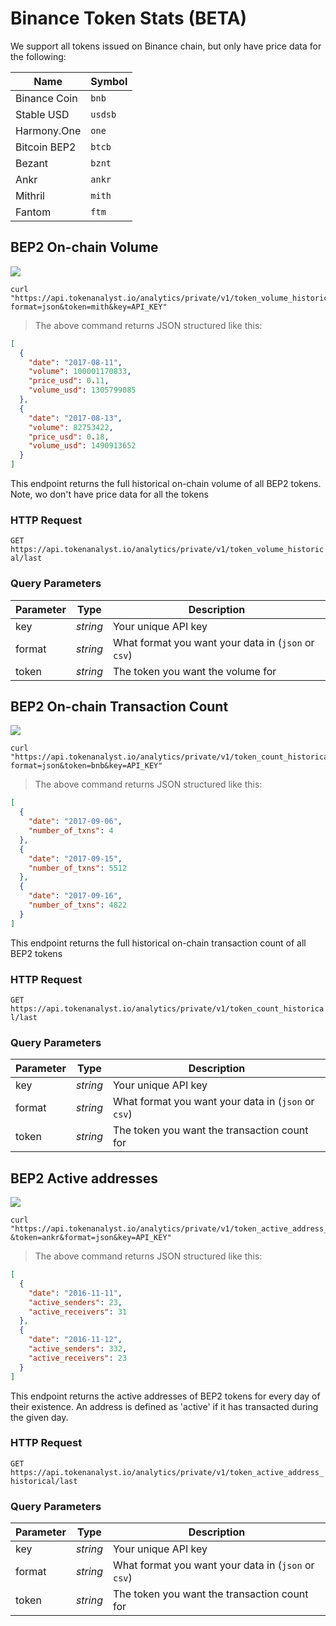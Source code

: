 # Binance Token Stats (BETA)

We support all tokens issued on Binance chain, but only have price data for the following:

| Name                  | Symbol |
| --------------------- | ------ |
| Binance Coin          | `bnb`  |
| Stable USD            | `usdsb`|
| Harmony.One           | `one ` |
| Bitcoin BEP2          | `btcb` |
| Bezant                | `bznt` |
| Ankr                  | `ankr` |
| Mithril               | `mith` |
| Fantom                | `ftm`  |


## BEP2 On-chain Volume

<img src="https://img.shields.io/badge/Tier-Hobbyist-blue.svg"/>

```shell
curl "https://api.tokenanalyst.io/analytics/private/v1/token_volume_historical/last?format=json&token=mith&key=API_KEY"
```

> The above command returns JSON structured like this:

```json
[
  {
    "date": "2017-08-11",
    "volume": 100001170833,
    "price_usd": 0.11,
    "volume_usd": 1305799085
  },
  {
    "date": "2017-08-13",
    "volume": 82753422,
    "price_usd": 0.18,
    "volume_usd": 1490913652
  }
]
```

This endpoint returns the full historical on-chain volume of all BEP2 tokens. Note, wo don't have price data for all the tokens

### HTTP Request

`GET https://api.tokenanalyst.io/analytics/private/v1/token_volume_historical/last`

### Query Parameters

| Parameter | Type     | Description                                         |
| --------- | -------- | --------------------------------------------------- |
| key       | _string_ | Your unique API key                                 |
| format    | _string_ | What format you want your data in (`json` or `csv`) |
| token     | _string_ | The token you want the volume for                   |

## BEP2 On-chain Transaction Count

<img src="https://img.shields.io/badge/Tier-Hobbyist-blue.svg"/>

```shell
curl "https://api.tokenanalyst.io/analytics/private/v1/token_count_historical/last?format=json&token=bnb&key=API_KEY"
```

> The above command returns JSON structured like this:

```json
[
  {
    "date": "2017-09-06",
    "number_of_txns": 4
  },
  {
    "date": "2017-09-15",
    "number_of_txns": 5512
  },
  {
    "date": "2017-09-16",
    "number_of_txns": 4822
  }
]
```

This endpoint returns the full historical on-chain transaction count of all BEP2 tokens 

### HTTP Request

`GET https://api.tokenanalyst.io/analytics/private/v1/token_count_historical/last`

### Query Parameters

| Parameter | Type     | Description                                         |
| --------- | -------- | --------------------------------------------------- |
| key       | _string_ | Your unique API key                                 |
| format    | _string_ | What format you want your data in (`json` or `csv`) |
| token     | _string_ | The token you want the transaction count for        |



## BEP2 Active addresses

<img src="https://img.shields.io/badge/Tier-Hobbyist-blue.svg"/>

```shell
curl "https://api.tokenanalyst.io/analytics/private/v1/token_active_address_historical/last?&token=ankr&format=json&key=API_KEY"
```

> The above command returns JSON structured like this:

```json
[
  {
    "date": "2016-11-11",
    "active_senders": 23,
    "active_receivers": 31
  },
  {
    "date": "2016-11-12",
    "active_senders": 332,
    "active_receivers": 23
  }
]
```

This endpoint returns the active addresses of BEP2 tokens for every day of their existence. An address is defined as 'active' if it has transacted during the given day.

### HTTP Request

`GET https://api.tokenanalyst.io/analytics/private/v1/token_active_address_historical/last`

### Query Parameters

| Parameter | Type     | Description                                         |
| --------- | -------- | --------------------------------------------------- |
| key       | _string_ | Your unique API key                                 |
| format    | _string_ | What format you want your data in (`json` or `csv`) |
| token     | _string_ | The token you want the transaction count for   